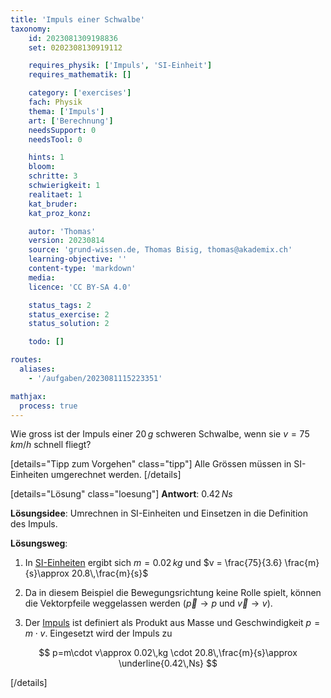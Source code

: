 ```yaml
---
title: 'Impuls einer Schwalbe'
taxonomy:
	id: 2023081309198836
	set: 0202308130919112

	requires_physik: ['Impuls', 'SI-Einheit']
	requires_mathematik: []

	category: ['exercises']
	fach: Physik
	thema: ['Impuls']
	art: ['Berechnung']
	needsSupport: 0
	needsTool: 0

	hints: 1
	bloom: 
	schritte: 3
	schwierigkeit: 1
	realitaet: 1
	kat_bruder:
	kat_proz_konz: 

	autor: 'Thomas'
	version: 20230814
	source: 'grund-wissen.de, Thomas Bisig, thomas@akademix.ch'
	learning-objective: ''
	content-type: 'markdown'
	media:
	licence: 'CC BY-SA 4.0'

	status_tags: 2
	status_exercise: 2
	status_solution: 2

	todo: []

routes:
  aliases:
    - '/aufgaben/2023081115223351'

mathjax:
  process: true
---
```


Wie gross ist der Impuls einer $20\,g$ schweren Schwalbe, wenn sie $v = 75\,km/h$ schnell fliegt?

[details="Tipp zum Vorgehen" class="tipp"]
Alle Grössen müssen in SI-Einheiten umgerechnet werden.
[/details]

[details="Lösung" class="loesung"]
**Antwort**: $0.42\,Ns$

**Lösungsidee**:
Umrechnen in SI-Einheiten und Einsetzen in die Definition des Impuls.

**Lösungsweg**:
1. In [SI-Einheiten](/konzepte/si-einheit) ergibt sich $m=0.02\,kg$ und $v = \frac{75}{3.6} \frac{m}{s}\approx 20.8\,\frac{m}{s}$

2. Da in diesem Beispiel die Bewegungsrichtung keine Rolle spielt, können die Vektorpfeile weggelassen werden ($\vec{p}\rightarrow p$ und $\vec{v}\rightarrow v$).

3. Der [Impuls](/konzepte/impuls) ist definiert als Produkt aus Masse und Geschwindigkeit $p=m\cdot v$. Eingesetzt wird der Impuls zu

$$
p=m\cdot v\approx 0.02\,kg \cdot 20.8\,\frac{m}{s}\approx \underline{0.42\,Ns}
$$

[/details]